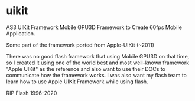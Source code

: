 # uikit
AS3 UIKit Framework
Mobile GPU3D Framework to Create 60fps Mobile Application.

Some part of the framework ported from Apple-UIKit (~2011)

There was no good flash framework that using Mobile GPU3D on that time, so I created it using one of the world best and most well-known framework "Apple UIKit" as the reference and also want to use their DOCs to communicate how the framework works. I was also want my flash team to learn how to use Apple UIKit Framework while using flash.

RIP Flash 1996-2020
